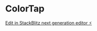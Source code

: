 # ColorTap

[Edit in StackBlitz next generation editor ⚡️](https://stackblitz.com/~/github.com/Loveless2k/ColorTap)